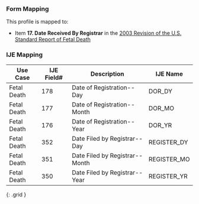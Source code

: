 ### Form Mapping
This profile is mapped to:
 * Item **17. Date Received By Registrar** in the [2003 Revision of the U.S. Standard Report of Fetal Death](https://www.cdc.gov/nchs/data/dvs/FDEATH11-03finalACC.pdf)

### IJE Mapping

| **Use Case** | **IJE Field#** | **Description** | **IJE Name** |
| ------------ | -------------- | --------------- | ------------ |
| Fetal Death | 178 | Date of Registration--Day | DOR_DY |
| Fetal Death | 177 | Date of Registration--Month | DOR_MO |
| Fetal Death | 176 | Date of Registration--Year | DOR_YR |
| Fetal Death | 352 | Date Filed by Registrar--Day | REGISTER_DY |
| Fetal Death | 351 | Date Filed by Registrar--Month | REGISTER_MO |
| Fetal Death | 350 | Date Filed by Registrar--Year | REGISTER_YR |
{: .grid }
